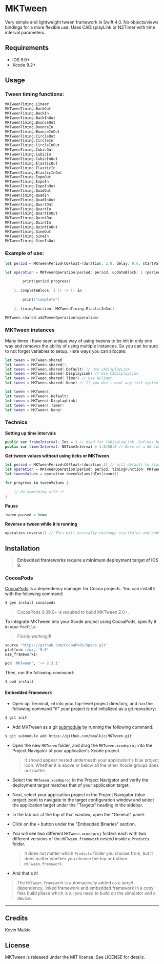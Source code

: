 # MKTween

Very simple and lightweight tween framework in Swift 4.0.
No objects/views bindings for a more flexible use.
Uses CADisplayLink or NSTimer with time interval parameters.

## Requirements
- iOS 9.0+
- Xcode 9.2+

## Usage

### Tween timing functions:

```swift
MKTweenTiming.Linear
MKTweenTiming.BackOut
MKTweenTiming.BackIn
MKTweenTiming.BackInOut
MKTweenTiming.BounceOut
MKTweenTiming.BounceIn
MKTweenTiming.BounceInOut
MKTweenTiming.CircleOut
MKTweenTiming.CircleIn
MKTweenTiming.CircleInOut
MKTweenTiming.CubicOut
MKTweenTiming.CubicIn
MKTweenTiming.CubicInOut
MKTweenTiming.ElasticOut
MKTweenTiming.ElasticIn
MKTweenTiming.ElasticInOut
MKTweenTiming.ExpoOut
MKTweenTiming.ExpoIn
MKTweenTiming.ExpoInOut
MKTweenTiming.QuadOut
MKTweenTiming.QuadIn
MKTweenTiming.QuadInOut
MKTweenTiming.QuartOut
MKTweenTiming.QuartIn
MKTweenTiming.QuartInOut
MKTweenTiming.QuintOut
MKTweenTiming.QuintIn
MKTweenTiming.QuintInOut
MKTweenTiming.SineOut
MKTweenTiming.SineIn
MKTweenTiming.SineInOut
```

### Example of use:
```swift
let period = MKTweenPeriod<CGFloat>(duration: 2.0, delay: 0.0, startValue: 0.0, endValue: 1.0)

let operation = MKTweenOperation(period: period, updateBlock: { (period) -> () in
    
        print(period.progress)
    
    }, completeBlock: { () -> () in
        
        print("complete")
        
    }, timingFunction: MKTweenTiming.ElasticInOut)

MKTween.shared.addTweenOperation(operation)
```

### MKTween instances
Many times I have seen unique way of using tweens to be init in only one way and removes the ability of using multiple instances. So you can be sure to not forget variables to setup.
Here ways you can allocate:
```swift
let tween = MKTween.shared
let tween = MKTween.shared()
let tween = MKTween.shared(.Default) // Use CADisplayLink 
let tween = MKTween.shared(.DisplayLink) // Use CADisplayLink 
let tween = MKTween.shared(.Timer) // Use NSTimer 
let tween = MKTween.shared(.None) // If you don't want any tick system to use your own, calling update(timeStamp:) yourself

let tween = MKTween()
let tween = MKTween(.Default)
let tween = MKTween(.DisplayLink)
let tween = MKTween(.Timer)
let tween = MKTween(.None)
```

### Technics
**Setting up time intervals**
```swift
public var frameInterval: Int = 1 // Used for CADisplayLink. Defines how many display frames must pass between each time the display link fires. Can check apple documentation.
public var timerInterval: NSTimeInterval = 1.0/60.0 // Base on a 60 fps rate by default.
```

**Get tween values without using ticks or MKTween**
```swift
let period = MKTweenPeriod<CGFloat>(duration:1) // will default to startValue 0 and endValue to 1
let operation = MKTweenOperation(period: period, timingFunction: MKTweenTiming.BackInOut)
let tweenValues = operation.tweenValues(UInt(count))

for progress in tweenValues {
    
    // do something with it
}
```

**Pause**
```swift
tween.paused = true
```

**Reverse a tween while it is running**
```swift
operation.reverse() // This will basically exchange startValue and endValue, but will use the same time already progressed to animated the other side.
```

## Installation

> **Embedded frameworks require a minimum deployment target of iOS 9.**

### CocoaPods

[CocoaPods](http://cocoapods.org) is a dependency manager for Cocoa projects. You can install it with the following command:

```bash
$ gem install cocoapods
```

> CocoaPods 0.39.0+ is required to build MKTween 2.0+.

To integrate MKTween into your Xcode project using CocoaPods, specify it in your `Podfile`:

> Finally working!!!

```ruby
source 'https://github.com/CocoaPods/Specs.git'
platform :ios, '9.0'
use_frameworks!

pod 'MKTween', '~> 2.3.1'
```

Then, run the following command:

```bash
$ pod install
```

#### Embedded Framework

- Open up Terminal, `cd` into your top-level project directory, and run the following command "if" your project is not initialized as a git repository:

```bash
$ git init
```

- Add MKTween as a git [submodule](http://git-scm.com/docs/git-submodule) by running the following command:

```bash
$ git submodule add https://github.com/kmalkic/MKTween.git
```

- Open the new `MKTween` folder, and drag the `MKTween.xcodeproj` into the Project Navigator of your application's Xcode project.

    > It should appear nested underneath your application's blue project icon. Whether it is above or below all the other Xcode groups does not matter.

- Select the `MKTween.xcodeproj` in the Project Navigator and verify the deployment target matches that of your application target.
- Next, select your application project in the Project Navigator (blue project icon) to navigate to the target configuration window and select the application target under the "Targets" heading in the sidebar.
- In the tab bar at the top of that window, open the "General" panel.
- Click on the `+` button under the "Embedded Binaries" section.
- You will see two different `MKTween.xcodeproj` folders each with two different versions of the `MKTween.framework` nested inside a `Products` folder.

    > It does not matter which `Products` folder you choose from, but it does matter whether you choose the top or bottom `MKTween.framework`. 
    
- And that's it!

> The `MKTween.framework` is automagically added as a target dependency, linked framework and embedded framework in a copy files build phase which is all you need to build on the simulator and a device.

---

## Credits

Kevin Malkic

## License

MKTween is released under the MIT license. See LICENSE for details.
